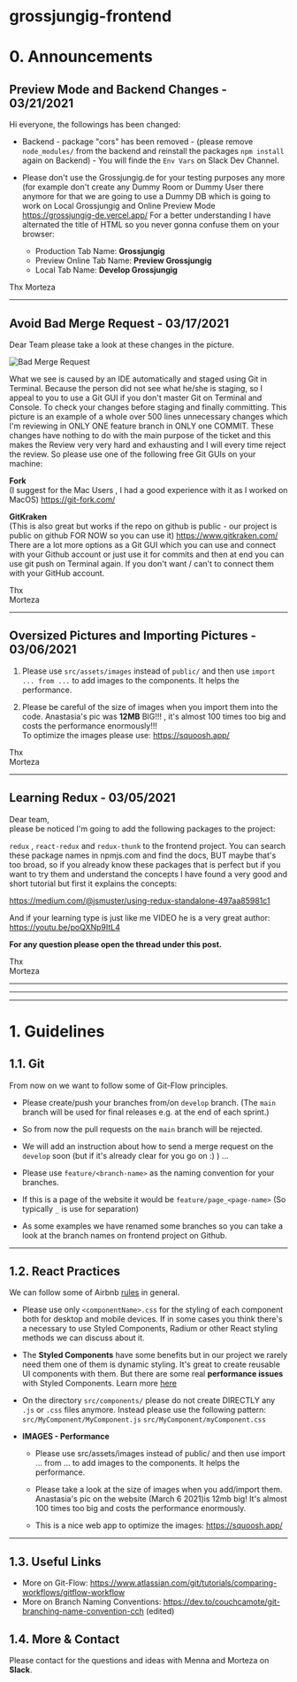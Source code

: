# grossjungig-frontend

# 0. Announcements

## Preview Mode and Backend Changes - 03/21/2021
Hi everyone, the followings has been changed:

* Backend - package "cors" has been removed - (please remove ``node_modules/`` from the backend and reinstall the packages ``npm install`` again on Backend) - You will finde the ``Env Vars`` on Slack Dev Channel.

* Please don't use the Grossjungig.de for your testing purposes any more (for example don't create any Dummy Room or Dummy User there anymore for that we are going to use a Dummy DB which is going to work on Local Grossjungig and Online Preview Mode https://grossjungig-de.vercel.app/
For a better understanding I have alternated the title of HTML so you never gonna confuse them on your browser:
    * Production Tab Name: __Grossjungig__
    * Preview Online Tab Name: __Preview Grossjungig__
    * Local Tab Name: __Develop Grossjungig__

Thx Morteza
___

## Avoid Bad Merge Request - 03/17/2021
Dear Team please take a look at these changes in the picture.

![Bad Merge Request](https://i.ibb.co/N1qMTRp/bad-git-changes.png)

What we see is caused by an IDE automatically and staged using Git in Terminal. Because the person did not see what he/she is staging, so I appeal to you to use a Git GUI if you don't master Git on Terminal and Console. To check your changes before staging and finally committing.
This picture is an example of a whole over 500 lines unnecessary changes which I'm reviewing in ONLY ONE feature branch in ONLY one COMMIT. These changes have nothing to do with the main purpose of the ticket and this makes the Review very very hard and exhausting and I will every time reject the review. So please use one of the following free Git GUIs on your machine:

__Fork__  
(I suggest for the Mac Users , I had a good experience with it as I worked on MacOS)
https://git-fork.com/

__GitKraken__  
(This is also great but works if the repo on github is public - our project is public on github FOR NOW so you can use it)
https://www.gitkraken.com/
There are a lot more options as a Git GUI which you can use and connect with your Github account or just use it for commits and then at end you can use git push on Terminal again. If you don't want / can't to connect them with your GitHub account.

Thx  
Morteza
___

## Oversized Pictures and Importing Pictures - 03/06/2021
1. Please use ``src/assets/images`` instead of ``public/`` and then use ``import ... from ...`` to add images to the components. It helps the performance.

2. Please be careful of the size of images when you import them into the code. Anastasia's pic was __12MB__ BIG!!! , it's almost 100 times too big and costs the performance enormously!!!  
To optimize the images please use: https://squoosh.app/ 

Thx  
Morteza

___

## Learning Redux - 03/05/2021
Dear team,  
please be noticed I'm going to add the following packages to the project:  

``redux`` , ``react-redux`` and ``redux-thunk`` to the frontend project. You can search these package names in npmjs.com and find the docs, BUT maybe that's too broad, so if you already know these packages that is perfect but if you want to try them and understand the concepts I have found a very good and short tutorial but first it explains the concepts:

 https://medium.com/@jsmuster/using-redux-standalone-497aa85981c1

And if your learning type is just like me VIDEO he is a very great author:
https://youtu.be/poQXNp9ItL4

__For any question please open the thread under this post.__

Thx  
Morteza

___
___
___


# 1. Guidelines

## 1.1. Git

From now on we want to follow some of Git-Flow principles.

* Please create/push your branches from/on ``develop`` branch. (The ``main`` branch will be used for final releases e.g. at the end of each sprint.)

* So from now the pull requests on the ``main`` branch will be rejected.

* We will add an instruction about how to send a merge request on the ``develop`` soon (but if it's already clear for you go on :) ) ...

* Please use ``feature/<branch-name>`` as the naming convention for your branches.

* If this is a page of the website it would be ``feature/page_<page-name>`` (So typically ``_`` is use for separation)

* As some examples we have renamed some branches so you can take a look at the branch names on frontend project on Github.

___

## 1.2. React Practices

We can follow some of Airbnb [rules](https://github.com/airbnb/javascript/tree/master/react) in general.

* Please use only ``<componentName>.css`` for the styling of each component both for desktop and mobile devices. If in some cases you think there's a necessary to use Styled Components, Radium or other React styling methods we can discuss about it.

* The __Styled Components__ have some benefits but in our project we rarely need them one of them is dynamic styling. It's great to create reusable UI components with them. But there are some real __performance issues__ with Styled Components. Learn more [here](https://getstream.io/blog/styled-components-vs-css-stylesheets/#styled-components)

* On the directory ``src/components/`` please do not create DIRECTLY any ``.js`` or ``.css`` files anymore. Instead please use the following pattern:
``src/MyComponent/MyComponent.js``
``src/MyComponent/myComponent.css``

* __IMAGES - Performance__
    * Please use src/assets/images instead of public/ and then use import ... from ... to add images to the components. It helps the performance.
    
    * Please take a look at the size of images when you add/import them. Anastasia's pic on the website (March 6 2021)is 12mb big! It's almost 100 times too big and costs the performance enormously.

    * This is a nice web app to optimize the images: https://squoosh.app/

___

## 1.3. Useful Links
* More on Git-Flow: https://www.atlassian.com/git/tutorials/comparing-workflows/gitflow-workflow
* More on Branch Naming Conventions: https://dev.to/couchcamote/git-branching-name-convention-cch (edited) 

## 1.4. More & Contact
Please contact for the questions and ideas with Menna and Morteza on __Slack__.
